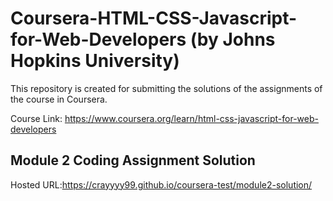 # Coursera-HTML-CSS-Javascript-for-Web-Developers (by Johns Hopkins University)
This repository is created for submitting the solutions of the assignments of the course in Coursera.

Course Link: https://www.coursera.org/learn/html-css-javascript-for-web-developers

## Module 2 Coding Assignment Solution
Hosted URL:https://crayyyy99.github.io/coursera-test/module2-solution/
